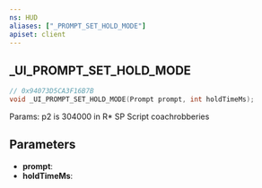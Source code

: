 ```yaml
---
ns: HUD
aliases: ["_PROMPT_SET_HOLD_MODE"]
apiset: client
---
```

## _UI_PROMPT_SET_HOLD_MODE

```c
// 0x94073D5CA3F16B7B
void _UI_PROMPT_SET_HOLD_MODE(Prompt prompt, int holdTimeMs);
```

Params: p2 is 304000 in R* SP Script coachrobberies

## Parameters
* **prompt**:
* **holdTimeMs**: